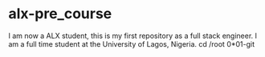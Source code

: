 # alx-pre_course
I am now a ALX  student, this is my first repository as a full stack engineer.
I am a full time student at  the University of Lagos, Nigeria.
cd /root
0*01-git

